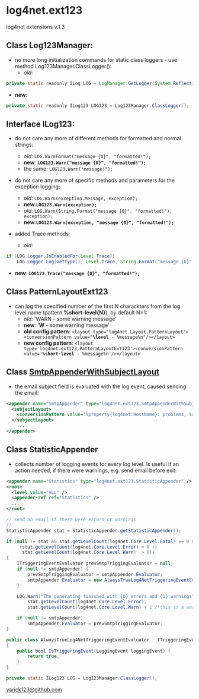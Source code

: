 log4net.ext123
==============

log4net extensions v.1.3

## Class Log123Manager:
- no more long initialization commands for static class loggers - use method Log123Manager.ClassLogger():
  - *old*:
```java
private static readonly ILog LOG = LogManager.GetLogger(System.Reflection.MethodBase.GetCurrentMethod().DeclaringType);
```
  - **new**:
```java
private static readonly ILog123 LOG123 = Log123Manager.ClassLogger();
```

## Interface ILog123:
- do not care any more of different methods for formatted and normal strings:
  - *old*: `LOG.WarnFormat("message {0}", "formatted!");`
  - **new**: **`LOG123.Warn("message {0}", "formatted!");`**
  - the same: `LOG123.Warn("message!");`

- do not care any more of specific methods and parameters for the exception logging:
  - *old*: `LOG.Warn(exception.Message, exception);`
  - **new**:**`LOG123.Warn(exception);`**
  - *old*: `LOG.Warn(String.Format("message {0}", "formatted!"), exception);`
  - **new**:**`LOG123.Warn(exception, "message {0}", "formatted!");`**

- added Trace methods:
  - *old*:
```java
if (LOG.Logger.IsEnabledFor(Level.Trace))
    LOG.Logger.Log(GetType(), Level.Trace, String.Format("message {0}", "formatted!"), null);
```
  - **new**: **`LOG123.Trace("message {0}", "formatted!");`**

## Class PatternLayoutExt123
- can log the specified number of the first N charackters from the log level name (pattern **%short-level{N}**), by default N=1:
  - *old*: 'WARN - some warning message'
  - **new**: '**W** - some warning message'
  - **old config pattern**: `<layout type="log4net.Layout.PatternLayout"><conversionPattern value="`**`%level`**` - %message%n"/></layout>`
  - **new config pattern**: `<layout type='log4net.ext123.PatternLayoutExt123'><conversionPattern value='`**`%short-level`**` - %message%n'/></layout>`

## Class [SmtpAppenderWithSubjectLayout](https://gist.github.com/AlexanderByndyu/5538568)
- the email subject field is evaluated with the log event, caused sending the email:
```xml
<appender name="SmtpAppender" type="log4net.ext123.SmtpAppenderWithSubjectLayout,log4net.ext123">
  <subjectLayout>
    <conversionPattern value="%property{log4net:HostName}: problems, %date{yyyy-MM-dd HH:mm:ssK}" />
  </subjectLayout>
	...
</appender>
```

## Class StatisticAppender
- collects number of logging events for every log level. Is useful if an action needed, if there were warnings,
e.g. send email before exit:
```xml
<appender name="Statistics" type="log4net.ext123.StatisticAppender" />
<root>
  <level value="ALL" />
  <appender-ref ref="Statistics" />
  ...
</root>
```
```java
// send an email if there were errors or warnings
//
StatisticAppender stat = StatisticAppender.getStatisticAppender();

if (null != stat && stat.getLevelCount(log4net.Core.Level.Fatal) == 0 &&
     (stat.getLevelCount(log4net.Core.Level.Error) > 0 ||
      stat.getLevelCount(log4net.Core.Level.Warn)  > 0))
{
	ITriggeringEventEvaluator prevSmtpTriggingEvaluator = null;
	if (null != smtpAppender) {
		prevSmtpTriggingEvaluator = smtpAppender.Evaluator;
		smtpAppender.Evaluator = new AlwaysTrueLog4NetTriggeringEventEvaluator();
	}

	LOG.Warn("The generating finished with {0} errors and {1} warnings",
		stat.getLevelCount(log4net.Core.Level.Error),
		stat.getLevelCount(log4net.Core.Level.Warn) + 1 /*this is a warning as well*/);

	if (null != smtpAppender)
		smtpAppender.Evaluator = prevSmtpTriggingEvaluator;
}
```
```java
public class AlwaysTrueLog4NetTriggeringEventEvaluator : ITriggeringEventEvaluator
{
	public bool IsTriggeringEvent(LoggingEvent loggingEvent) {
		return true;
	}
}

private static ILog123 LOG = Log123Manager.ClassLogger();
```

yarick123@github.com
